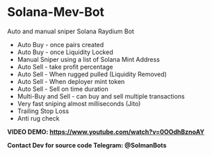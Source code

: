# Solana-Mev-Bot



Auto and manual sniper Solana Raydium Bot

* Auto Buy - once pairs created
* Auto Buy - once Liquidity Locked
* Manual Sniper using a list of Solana Mint Address
* Auto Sell - take profit percentage
* Auto Sell - When rugged pulled (Liquidity Removed)
* Auto Sell - When deployer mint token
* Auto Sell - Sell on time duration
* Multi-Buy and Sell - can buy and sell multiple transactions
* Very fast sniping almost milliseconds (Jito)
* Trailing Stop Loss
* Anti rug check


**VIDEO DEMO: https://www.youtube.com/watch?v=0OOdhBznoAY**


**Contact Dev for source code
Telegram: @SolmanBots**
